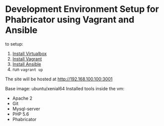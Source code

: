 # Development Environment Setup for Phabricator using Vagrant and Ansible

to setup:
1. [Install Virtualbox](https://www.virtualbox.org/wiki/Downloads)
2. [Install Vagrant](https://www.vagrantup.com/intro/getting-started/install.html)
3. [Install Ansible](https://docs.ansible.com/ansible/latest/intro_installation.html)
4. run `vagrant up`

The site will be hosted at http://192.168.100.100:3001

Base image: ubuntu/xenial64
Installed tools inside the vm:
 - Apache 2
 - Git
 - Mysql-server
 - PHP 5.6
 - Phabricator
